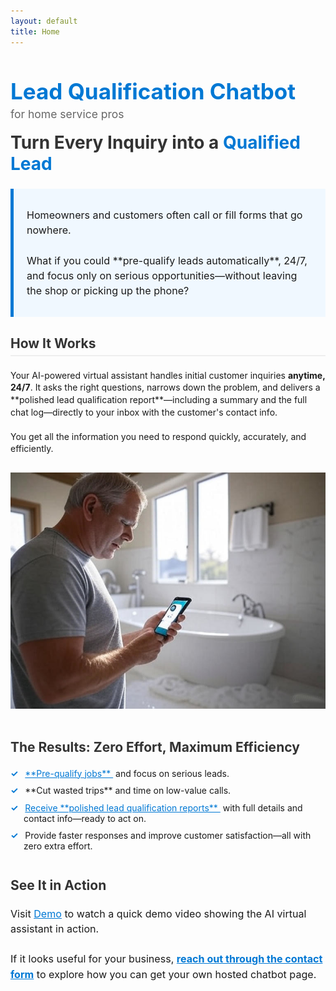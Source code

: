 ```yaml
---
layout: default
title: Home
---
```


<h1 style="color: #0078d4; font-size: 2.5em; font-weight: bold;">Lead Qualification Chatbot</h1>

<p style="font-size: 1.25em; color: #666; margin-top: -1em; margin-bottom: 1em;">for home service pros</p>

<h2 style="font-size: 2em; color: #333; margin-top: 0.5em;">Turn Every Inquiry into a <span style="color: #0078d4;">Qualified Lead</span></h2>

<div style="border-left: 5px solid #0078d4; background-color: #f0f8ff; padding: 1em 1.5em; margin: 1.5em 0;">
    <p style="font-size: 1.15em; line-height: 1.5;">
        Homeowners and customers often call or fill forms that go nowhere. 
        <br><br>
        What if you could **pre-qualify leads automatically**, 24/7, and focus only on serious opportunities—without leaving the shop or picking up the phone?
    </p>
</div>

<h3 style="font-size: 1.5em; color: #333; border-bottom: 2px solid #eee; padding-bottom: 0.3em;">How It Works</h3>

<p style="line-height: 1.4;">
    Your AI-powered virtual assistant handles initial customer inquiries <b>anytime, 24/7</b>. It asks the right questions, narrows down the problem, and delivers a **polished lead qualification report**—including a summary and the full chat log—directly to your inbox with the customer's contact info. 
    <br><br>
    You get all the information you need to respond quickly, accurately, and efficiently.
</p>

<img src="/assets/images/image.jpg" alt="Homeowner using chatbot" style="max-width: 100%; height: auto; margin: 1em 0;">

<h3 style="font-size: 1.5em; color: #333; margin-top: 1.5em;">The Results: Zero Effort, Maximum Efficiency</h3>

<ul style="list-style-type: none; padding-left: 0;">
    <li style="margin-bottom: 0.75em; padding-left: 1.5em; text-indent: -1.5em;">
        <span style="color: #0078d4; font-weight: bold; margin-right: 0.5em;">&#10003;</span> <a href="https://vcrsoft.com/resources/leadQualification/" style="text-decoration: underline; color: #0078d4;"> **Pre-qualify jobs** </a>&nbsp;and focus on serious leads.
    </li>
    <li style="margin-bottom: 0.75em; padding-left: 1.5em; text-indent: -1.5em;">
        <span style="color: #0078d4; font-weight: bold; margin-right: 0.5em;">&#10003;</span> **Cut wasted trips** and time on low-value calls.
    </li>
    <li style="margin-bottom: 0.75em; padding-left: 1.5em; text-indent: -1.5em;">
        <span style="color: #0078d4; font-weight: bold; margin-right: 0.5em;">&#10003;</span> <a href="https://vcrsoft.com/resources/qualifiedLeadEmail/" style="text-decoration: underline; color: #0078d4;"> Receive **polished lead qualification reports** </a>&nbsp;with full details and contact info—ready to act on.
    </li>
    <li style="margin-bottom: 0.75em; padding-left: 1.5em; text-indent: -1.5em;">
        <span style="color: #0078d4; font-weight: bold; margin-right: 0.5em;">&#10003;</span> Provide faster responses and improve customer satisfaction—all with zero extra effort.
    </li>
</ul>

<h3 style="font-size: 1.5em; color: #333; margin-top: 2em;">See It in Action</h3>

<p style="font-size: 1.15em; line-height: 1.5;">
    Visit <a href="https://youtu.be/chtCykQpBmc" target="_blank" style="color: #0078d4; text-decoration: underline;">Demo</a> to watch a quick demo video showing the AI virtual assistant in action. 
    <br><br>
If it looks useful for your business, <strong><a href="contact" style="text-decoration: underline; color: #0078d4;">reach out through the contact form</a></strong> to explore how you can get your own hosted chatbot page.
</p>
